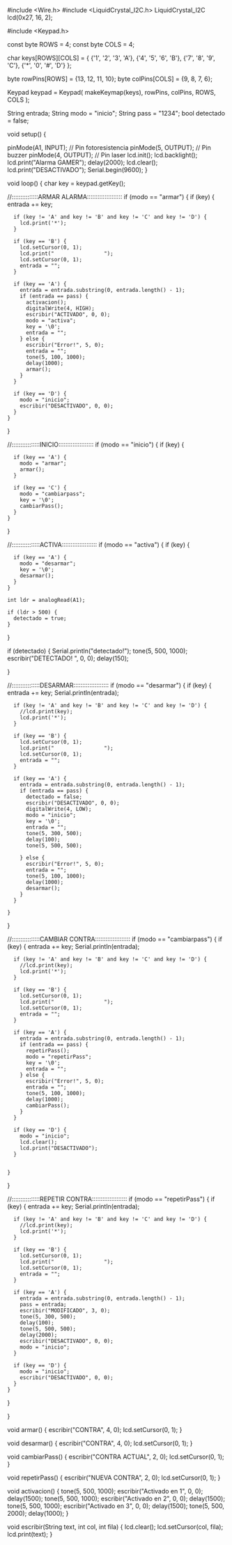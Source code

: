 #include <Wire.h>
#include <LiquidCrystal_I2C.h>
LiquidCrystal_I2C lcd(0x27, 16, 2);

#include <Keypad.h>

const byte ROWS = 4;
const byte COLS = 4;

char keys[ROWS][COLS] = {
  {'1', '2', '3', 'A'},
  {'4', '5', '6', 'B'},
  {'7', '8', '9', 'C'},
  {'*', '0', '#', 'D'}
};

byte rowPins[ROWS] = {13, 12, 11, 10};
byte colPins[COLS] = {9, 8, 7, 6};

Keypad keypad = Keypad( makeKeymap(keys), rowPins, colPins, ROWS, COLS );

String entrada;
String modo = "inicio";
String pass = "1234";
bool detectado = false;

void setup()
{

  pinMode(A1, INPUT); // Pin fotoresistencia
  pinMode(5, OUTPUT); // Pin buzzer
  pinMode(4, OUTPUT); // Pin laser
  lcd.init();
  lcd.backlight();
  lcd.print("Alarma GAMER");
  delay(2000);
  lcd.clear();
  lcd.print("DESACTIVADO");
  Serial.begin(9600);
}



void loop()
{
  char key = keypad.getKey();

  //:::::::::::::::ARMAR ALARMA::::::::::::::::::::
  if (modo == "armar") {
    if (key) {
      entrada += key;

      if (key != 'A' and key != 'B' and key != 'C' and key != 'D') {
        lcd.print('*');
      }

      if (key == 'B') {
        lcd.setCursor(0, 1);
        lcd.print("                ");
        lcd.setCursor(0, 1);
        entrada = "";
      }

      if (key == 'A') {
        entrada = entrada.substring(0, entrada.length() - 1);
        if (entrada == pass) {
          activacion();
          digitalWrite(4, HIGH);
          escribir("ACTIVADO", 0, 0);
          modo = "activa";
          key = '\0';
          entrada = "";
        } else {
          escribir("Error!", 5, 0);
          entrada = "";
          tone(5, 100, 1000);
          delay(1000);
          armar();
        }
      }

      if (key == 'D') {
        modo = "inicio";
        escribir("DESACTIVADO", 0, 0);
      }
    }
  }



  //::::::::::::::::INICIO::::::::::::::::::::
  if (modo == "inicio") {
    if (key) {

      if (key == 'A') {
        modo = "armar";
        armar();
      }

      if (key == 'C') {
        modo = "cambiarpass";
        key = '\0';
        cambiarPass();
      }
    }
  }


  //::::::::::::::::ACTIVA::::::::::::::::::::
  if (modo == "activa") {
    if (key) {

      if (key == 'A') {
        modo = "desarmar";
        key = '\0';
        desarmar();
      }
    }

    int ldr = analogRead(A1);

    if (ldr > 500) {
      detectado = true;
    }

  }


  if (detectado) {
    Serial.println("detectado!");
    tone(5, 500, 1000);
    escribir("DETECTADO!        ", 0, 0);
    delay(150);
    
    
  }




  //::::::::::::::::DESARMAR::::::::::::::::::::
  if (modo == "desarmar") {
    if (key) {
      entrada += key;
      Serial.println(entrada);

      if (key != 'A' and key != 'B' and key != 'C' and key != 'D') {
        //lcd.print(key);
        lcd.print('*');
      }

      if (key == 'B') {
        lcd.setCursor(0, 1);
        lcd.print("                ");
        lcd.setCursor(0, 1);
        entrada = "";
      }

      if (key == 'A') {
        entrada = entrada.substring(0, entrada.length() - 1);
        if (entrada == pass) {
          detectado = false;
          escribir("DESACTIVADO", 0, 0);
          digitalWrite(4, LOW);
          modo = "inicio";
          key = '\0';
          entrada = "";
          tone(5, 300, 500);
          delay(100);
          tone(5, 500, 500);

        } else {
          escribir("Error!", 5, 0);
          entrada = "";
          tone(5, 100, 1000);
          delay(1000);
          desarmar();
        }
      }

    }
  }


  //::::::::::::::::CAMBIAR CONTRA::::::::::::::::::::
  if (modo == "cambiarpass") {
    if (key) {
      entrada += key;
      Serial.println(entrada);

      if (key != 'A' and key != 'B' and key != 'C' and key != 'D') {
        //lcd.print(key);
        lcd.print('*');
      }

      if (key == 'B') {
        lcd.setCursor(0, 1);
        lcd.print("                ");
        lcd.setCursor(0, 1);
        entrada = "";
      }

      if (key == 'A') {
        entrada = entrada.substring(0, entrada.length() - 1);
        if (entrada == pass) {
          repetirPass();
          modo = "repetirPass";
          key = '\0';
          entrada = "";
        } else {
          escribir("Error!", 5, 0);
          entrada = "";
          tone(5, 100, 1000);
          delay(1000);
          cambiarPass();
        }
      }

      if (key == 'D') {
        modo = "inicio";
        lcd.clear();
        lcd.print("DESACTIVADO");
      }


    }
  }



  //::::::::::::::::REPETIR CONTRA::::::::::::::::::::
  if (modo == "repetirPass") {
    if (key) {
      entrada += key;
      Serial.println(entrada);

      if (key != 'A' and key != 'B' and key != 'C' and key != 'D') {
        //lcd.print(key);
        lcd.print('*');
      }

      if (key == 'B') {
        lcd.setCursor(0, 1);
        lcd.print("                ");
        lcd.setCursor(0, 1);
        entrada = "";
      }

      if (key == 'A') {
        entrada = entrada.substring(0, entrada.length() - 1);
        pass = entrada;
        escribir("MODIFICADO", 3, 0);
        tone(5, 300, 500);
        delay(100);
        tone(5, 500, 500);
        delay(2000);
        escribir("DESACTIVADO", 0, 0);
        modo = "inicio";
      }

      if (key == 'D') {
        modo = "inicio";
        escribir("DESACTIVADO", 0, 0);
      }
    }
  }

}


void armar() {
  escribir("CONTRA", 4, 0);
  lcd.setCursor(0, 1);
}

void desarmar() {
  escribir("CONTRA", 4, 0);
  lcd.setCursor(0, 1);
}


void cambiarPass() {
  escribir("CONTRA ACTUAL", 2, 0);
  lcd.setCursor(0, 1);
}



void repetirPass() {
  escribir("NUEVA CONTRA", 2, 0);
  lcd.setCursor(0, 1);
}


void activacion() {
  tone(5, 500, 1000);
  escribir("Activado en 1", 0, 0);
  delay(1500);
  tone(5, 500, 1000);
  escribir("Activado en 2", 0, 0);
  delay(1500);
  tone(5, 500, 1000);
  escribir("Activado en 3", 0, 0);
  delay(1500);
  tone(5, 500, 2000);
  delay(1000);
}



void escribir(String text, int col, int fila) {
  lcd.clear();
  lcd.setCursor(col, fila);
  lcd.print(text);
}
